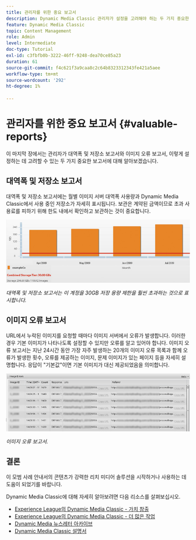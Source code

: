 ```yaml
---
title: 관리자를 위한 중요 보고서
description: Dynamic Media Classic 관리자가 설정을 고려해야 하는 두 가지 중요한 보고서를 살펴보십시오.
feature: Dynamic Media Classic
topic: Content Management
role: Admin
level: Intermediate
doc-type: Tutorial
exl-id: c3fbfb0b-3222-46ff-9248-dea70ce85a23
duration: 61
source-git-commit: f4c621f3a9caa8c2c64b8323312343fe421a5aee
workflow-type: tm+mt
source-wordcount: '292'
ht-degree: 1%

---
```


# 관리자를 위한 중요 보고서 {#valuable-reports}

이 마지막 장에서는 관리자가 대역폭 및 저장소 보고서와 이미지 오류 보고서, 이렇게 설정하는 데 고려할 수 있는 두 가지 중요한 보고서에 대해 알아보겠습니다.

## 대역폭 및 저장소 보고서

대역폭 및 저장소 보고서에는 월별 이미지 서버 대역폭 사용량과 Dynamic Media Classic에서 사용 중인 저장소가 자세히 표시됩니다. 보관은 계약된 금액이므로 초과 사용료를 피하기 위해 한도 내에서 확인하고 보관하는 것이 중요합니다.

![이미지](assets/valuable-reports/reports-1.jpg)

_대역폭 및 저장소 보고서는 이 계정을 30GB 저장 용량 제한을 훨씬 초과하는 것으로 표시합니다._

## 이미지 오류 보고서

URL에서 누락된 이미지를 요청할 때마다 이미지 서버에서 오류가 발생합니다. 이러한 경우 기본 이미지가 나타나도록 설정할 수 있지만 오류를 알고 있어야 합니다. 이미지 오류 보고서는 지난 24시간 동안 가장 자주 발생하는 20개의 이미지 오류 목록과 함께 오류가 발생한 횟수, 오류를 제공하는 이미지, 문제 이미지가 있는 페이지 등을 자세히 설명합니다. 응답이 &quot;기본값&quot;이면 기본 이미지가 대신 제공되었음을 의미합니다.

![이미지](assets/valuable-reports/reports-2.jpg)

_이미지 오류 보고서._

## 결론

이 모범 사례 안내서의 콘텐츠가 강력한 리치 미디어 솔루션을 시작하거나 사용하는 데 도움이 되었기를 바랍니다.

Dynamic Media Classic에 대해 자세히 알아보려면 다음 리소스를 살펴보십시오.

- [Experience League의 Dynamic Media Classic - 가치 창출](https://guided.adobe.com/?launch=AEM-5a#recommended/solutions/experience-manager)
- [Experience League의 Dynamic Media Classic - 더 많은 작업](https://guided.adobe.com/?launch=AEM-6a#recommended/solutions/experience-manager)
- [Dynamic Media 뉴스레터 아카이브](https://experienceleague.adobe.com/docs/dynamic-media-classic/using/dynamic-media-newsletter.html)
- [Dynamic Media Classic 설명서](https://experienceleague.adobe.com/docs/dynamic-media-classic/using/home.html)
